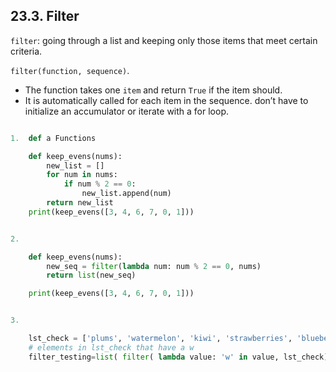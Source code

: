 ## 23.3. Filter

`filter`: going through a list and keeping only those items that meet certain criteria.

`filter(function, sequence)`.
- The function takes one `item` and return `True` if the item should.
- It is automatically called for each item in the sequence. don’t have to initialize an accumulator or iterate with a for loop.
 

```py

1.  def a Functions

    def keep_evens(nums):
        new_list = []
        for num in nums:
            if num % 2 == 0:
                new_list.append(num)
        return new_list
    print(keep_evens([3, 4, 6, 7, 0, 1]))


2.

    def keep_evens(nums):
        new_seq = filter(lambda num: num % 2 == 0, nums)
        return list(new_seq)

    print(keep_evens([3, 4, 6, 7, 0, 1]))


3.

    lst_check = ['plums', 'watermelon', 'kiwi', 'strawberries', 'blueberries', 'peaches', 'apples', 'mangos', 'papaya']
    # elements in lst_check that have a w
    filter_testing=list( filter( lambda value: 'w' in value, lst_check) )



```
